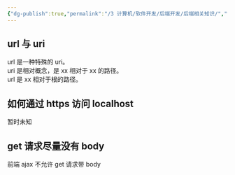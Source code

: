 ```yaml
---
{"dg-publish":true,"permalink":"/3 计算机/软件开发/后端开发/后端相关知识/","title":"后端相关知识"}
---
```



## url 与 uri
url 是一种特殊的 uri。  
uri 是相对概念，是 xx 相对于 xx 的路径。  
url 是 xx 相对于根的路径。
## 如何通过 https 访问 localhost
暂时未知
## get 请求尽量没有 body
前端 ajax 不允许 get 请求带 body